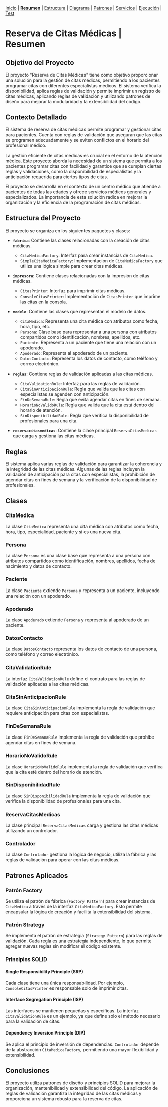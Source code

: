 [Inicio](../README.md) | 
[__Resumen__](Readme.md) | 
[Estructura](Estructura.md) | 
[Diagrama](Diagrama.md) |
[Patrones](Patrones.md) |
[Servicios](Servicios.md) |
[Ejecución](Ejecucion.md) |
[Test](Test.md)

# Reserva de Citas Médicas | Resumen

## Objetivo del Proyecto

El proyecto "Reserva de Citas Médicas" tiene como objetivo proporcionar una solución para la gestión de citas médicas, permitiendo a los pacientes programar citas con diferentes especialistas médicos. El sistema verifica la disponibilidad, aplica reglas de validación y permite imprimir un registro de citas médicas, aplicando reglas de validación y utilizando patrones de diseño para mejorar la modularidad y la extensibilidad del código.

## Contexto Detallado

El sistema de reserva de citas médicas permite programar y gestionar citas para pacientes. Cuenta con reglas de validación que aseguran que las citas se programen adecuadamente y se eviten conflictos en el horario del profesional médico.

La gestión eficiente de citas médicas es crucial en el entorno de la atención médica. Este proyecto aborda la necesidad de un sistema que permita a los pacientes programar citas con facilidad y garantice que se cumplan ciertas reglas y validaciones, como la disponibilidad de especialistas y la anticipación requerida para ciertos tipos de citas.

El proyecto se desarrolla en el contexto de un centro médico que atiende a pacientes de todas las edades y ofrece servicios médicos generales y especializados. La importancia de esta solución radica en mejorar la organización y la eficiencia de la programación de citas médicas.


## Estructura del Proyecto

El proyecto se organiza en los siguientes paquetes y clases:

- **`fabrica`**: Contiene las clases relacionadas con la creación de citas médicas.

  - `CitaMedicaFactory`: Interfaz para crear instancias de `CitaMedica`.
  - `SimpleCitaMedicaFactory`: Implementación de `CitaMedicaFactory` que utiliza una lógica simple para crear citas médicas.

- **`impresora`**: Contiene clases relacionadas con la impresión de citas médicas.

  - `CitasPrinter`: Interfaz para imprimir citas médicas.
  - `ConsoleCitasPrinter`: Implementación de `CitasPrinter` que imprime las citas en la consola.

- **`modelo`**: Contiene las clases que representan el modelo de datos.

  - `CitaMedica`: Representa una cita médica con atributos como fecha, hora, tipo, etc.
  - `Persona`: Clase base para representar a una persona con atributos compartidos como identificación, nombres, apellidos, etc.
  - `Paciente`: Representa a un paciente que tiene una relación con un apoderado.
  - `Apoderado`: Representa al apoderado de un paciente.
  - `DatosContacto`: Representa los datos de contacto, como teléfono y correo electrónico.

- **`reglas`**: Contiene reglas de validación aplicadas a las citas médicas.

  - `CitaValidationRule`: Interfaz para las reglas de validación.
  - `CitaSinAnticipacionRule`: Regla que valida que las citas con especialistas se agenden con anticipación.
  - `FinDeSemanaRule`: Regla que evita agendar citas en fines de semana.
  - `HorarioNoValidoRule`: Regla que valida que la cita está dentro del horario de atención.
  - `SinDisponibilidadRule`: Regla que verifica la disponibilidad de profesionales para una cita.

- **`reservacitasmedicas`**: Contiene la clase principal `ReservaCitasMedicas` que carga y gestiona las citas médicas.

## Reglas

El sistema aplica varias reglas de validación para garantizar la coherencia y la integridad de las citas médicas. Algunas de las reglas incluyen la validación de anticipación para citas con especialistas, la prohibición de agendar citas en fines de semana y la verificación de la disponibilidad de profesionales.

## Clases

### CitaMedica

La clase `CitaMedica` representa una cita médica con atributos como fecha, hora, tipo, especialidad, paciente y si es una nueva cita.

### Persona

La clase `Persona` es una clase base que representa a una persona con atributos compartidos como identificación, nombres, apellidos, fecha de nacimiento y datos de contacto.

### Paciente

La clase `Paciente` extiende `Persona` y representa a un paciente, incluyendo una relación con un apoderado.

### Apoderado

La clase `Apoderado` extiende `Persona` y representa al apoderado de un paciente.

### DatosContacto

La clase `DatosContacto` representa los datos de contacto de una persona, como teléfono y correo electrónico.

### CitaValidationRule

La interfaz `CitaValidationRule` define el contrato para las reglas de validación aplicadas a las citas médicas.

### CitaSinAnticipacionRule

La clase `CitaSinAnticipacionRule` implementa la regla de validación que requiere anticipación para citas con especialistas.

### FinDeSemanaRule

La clase `FinDeSemanaRule` implementa la regla de validación que prohíbe agendar citas en fines de semana.

### HorarioNoValidoRule

La clase `HorarioNoValidoRule` implementa la regla de validación que verifica que la cita esté dentro del horario de atención.

### SinDisponibilidadRule

La clase `SinDisponibilidadRule` implementa la regla de validación que verifica la disponibilidad de profesionales para una cita.

### ReservaCitasMedicas

La clase principal `ReservaCitasMedicas` carga y gestiona las citas médicas utilizando un controlador.

### Controlador

La clase `Controlador` gestiona la lógica de negocio, utiliza la fábrica y las reglas de validación para operar con las citas médicas.

## Patrones Aplicados

### Patrón Factory

Se utiliza el patrón de fábrica (`Factory Pattern`) para crear instancias de `CitaMedica` a través de la interfaz `CitaMedicaFactory`. Esto permite encapsular la lógica de creación y facilita la extensibilidad del sistema.

### Patrón Strategy

Se implementa el patrón de estrategia (`Strategy Pattern`) para las reglas de validación. Cada regla es una estrategia independiente, lo que permite agregar nuevas reglas sin modificar el código existente.

### Principios SOLID

#### Single Responsibility Principle (SRP)

Cada clase tiene una única responsabilidad. Por ejemplo, `ConsoleCitasPrinter` es responsable solo de imprimir citas.

#### Interface Segregation Principle (ISP)

Las interfaces se mantienen pequeñas y específicas. La interfaz `CitaValidationRule` es un ejemplo, ya que define solo el método necesario para la validación de citas.

#### Dependency Inversion Principle (DIP)

Se aplica el principio de inversión de dependencias. `Controlador` depende de la abstracción `CitaMedicaFactory`, permitiendo una mayor flexibilidad y extensibilidad.

## Conclusiones

El proyecto utiliza patrones de diseño y principios SOLID para mejorar la organización, mantenibilidad y extensibilidad del código. La aplicación de reglas de validación garantiza la integridad de las citas médicas y proporciona un sistema robusto para la reserva de citas.

